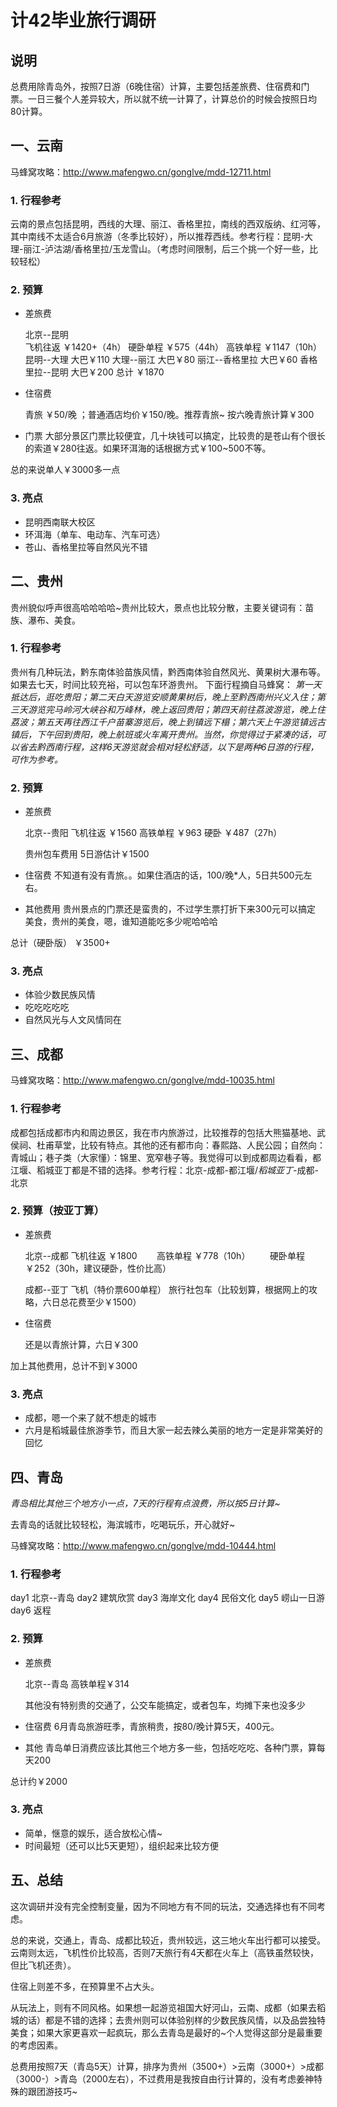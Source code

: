 # 计42毕业旅行调研
## 说明
总费用除青岛外，按照7日游（6晚住宿）计算，主要包括差旅费、住宿费和门票。一日三餐个人差异较大，所以就不统一计算了，计算总价的时候会按照日均80计算。

## 一、云南
马蜂窝攻略：http://www.mafengwo.cn/gonglve/mdd-12711.html

### 1. 行程参考
云南的景点包括昆明，西线的大理、丽江、香格里拉，南线的西双版纳、红河等，其中南线不太适合6月旅游（冬季比较好），所以推荐西线。参考行程：昆明-大理-丽江-泸沽湖/香格里拉/玉龙雪山。（考虑时间限制，后三个挑一个好一些，比较轻松）

### 2. 预算
* 差旅费

    北京--昆明  
        飞机往返 ￥1420+（4h）
        硬卧单程 ￥575（44h）
        高铁单程 ￥1147（10h）
     昆明--大理
        大巴￥110
     大理--丽江
        大巴￥80
     丽江--香格里拉
        大巴￥60
     香格里拉--昆明
        大巴￥200
    总计 ￥1870

* 住宿费

    青旅 ￥50/晚 ；普通酒店均价￥150/晚。推荐青旅~
    按六晚青旅计算￥300

* 门票
    大部分景区门票比较便宜，几十块钱可以搞定，比较贵的是苍山有个很长的索道￥280往返。如果环洱海的话根据方式￥100~500不等。

总的来说单人￥3000多一点

### 3. 亮点
* 昆明西南联大校区
* 环洱海（单车、电动车、汽车可选）
* 苍山、香格里拉等自然风光不错


## 二、贵州
贵州貌似呼声很高哈哈哈哈~贵州比较大，景点也比较分散，主要关键词有：苗族、瀑布、美食。
### 1. 行程参考
贵州有几种玩法，黔东南体验苗族风情，黔西南体验自然风光、黄果树大瀑布等。如果去七天，时间比较充裕，可以包车环游贵州。 下面行程摘自马蜂窝：
*第一天抵达后，逛吃贵阳；第二天白天游览安顺黄果树后，晚上至黔西南州兴义入住；第三天游览完马岭河大峡谷和万峰林，晚上返回贵阳；第四天前往荔波游览，晚上住荔波；第五天再往西江千户苗寨游览后，晚上到镇远下榻；第六天上午游览镇远古镇后，下午回到贵阳，晚上航班或火车离开贵州。当然，你觉得过于紧凑的话，可以省去黔西南行程，这样6天游览就会相对轻松舒适，以下是两种6日游的行程，可作为参考。*

### 2. 预算
* 差旅费

    北京--贵阳
        飞机往返 ￥1560
        高铁单程 ￥963
        硬卧 ￥487（27h）

    贵州包车费用
        5日游估计￥1500

* 住宿费
    不知道有没有青旅。。如果住酒店的话，100/晚*人，5日共500元左右。

* 其他费用
    贵州景点的门票还是蛮贵的，不过学生票打折下来300元可以搞定
    美食，贵州的美食，嗯，谁知道能吃多少呢哈哈哈

总计（硬卧版）
    ￥3500+

### 3. 亮点
* 体验少数民族风情
* 吃吃吃吃吃
* 自然风光与人文风情同在


## 三、成都
马蜂窝攻略：http://www.mafengwo.cn/gonglve/mdd-10035.html
### 1. 行程参考
成都包括成都市内和周边景区，我在市内旅游过，比较推荐的包括大熊猫基地、武侯祠、杜甫草堂，比较有特点。其他的还有都市向：春熙路、人民公园；自然向：青城山；巷子类（大家懂）：锦里、宽窄巷子等。我觉得可以到成都周边看看，都江堰、稻城亚丁都是不错的选择。参考行程：北京-成都-都江堰/*稻城亚丁*-成都-北京
### 2. 预算（按亚丁算）
* 差旅费

    北京--成都
        飞机往返 ￥1800
        高铁单程 ￥778（10h）
        硬卧单程 ￥252（30h，建议硬卧，性价比高）

    成都--亚丁
        飞机（特价票600单程）
        旅行社包车（比较划算，根据网上的攻略，六日总花费至少￥1500）

* 住宿费

    还是以青旅计算，六日￥300

加上其他费用，总计不到￥3000

### 3. 亮点
* 成都，嗯一个来了就不想走的城市
* 六月是稻城最佳旅游季节，而且大家一起去辣么美丽的地方一定是非常美好的回忆


## 四、青岛
*青岛相比其他三个地方小一点，7天的行程有点浪费，所以按5日计算~*

去青岛的话就比较轻松，海滨城市，吃喝玩乐，开心就好~

马蜂窝攻略：http://www.mafengwo.cn/gonglve/mdd-10444.html

### 1. 行程参考
day1 北京--青岛
day2 建筑欣赏
day3 海岸文化
day4 民俗文化
day5 崂山一日游
day6 返程
### 2. 预算
* 差旅费

    北京--青岛
        高铁单程￥314

    其他没有特别贵的交通了，公交车能搞定，或者包车，均摊下来也没多少

* 住宿费
    6月青岛旅游旺季，青旅稍贵，按80/晚计算5天，400元。

* 其他
    青岛单日消费应该比其他三个地方多一些，包括吃吃吃、各种门票，算每天200

总计约￥2000

### 3. 亮点
* 简单，惬意的娱乐，适合放松心情~
* 时间最短（还可以比5天更短），组织起来比较方便

## 五、总结

这次调研并没有完全控制变量，因为不同地方有不同的玩法，交通选择也有不同考虑。

总的来说，交通上，青岛、成都比较近，贵州较远，这三地火车出行都可以接受。云南则太远，飞机性价比较高，否则7天旅行有4天都在火车上（高铁虽然较快，但比飞机还贵）。

住宿上则差不多，在预算里不占大头。

从玩法上，则有不同风格。如果想一起游览祖国大好河山，云南、成都（如果去稻城的话）都是不错的选择；去贵州则可以体验别样的少数民族风情，以及品尝独特美食；如果大家更喜欢一起疯玩，那么去青岛是最好的~个人觉得这部分是最重要的考虑因素。

总费用按照7天（青岛5天）计算，排序为贵州（3500+）>云南（3000+）>成都（3000-）>青岛（2000左右），不过费用是我按自由行计算的，没有考虑姜神特殊的跟团游技巧~
